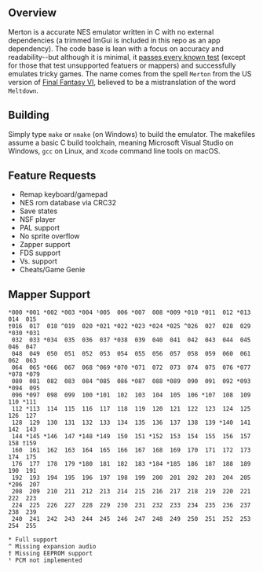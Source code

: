 ## Overview
Merton is a accurate NES emulator written in C with no external dependencies (a trimmed ImGui is included in this repo as an app dependency). The code base is lean with a focus on accuracy and readability--but although it is minimal, it [passes every known test](/test) (except for those that test unsupported featuers or mappers) and successfully emulates tricky games. The name comes from the spell `Merton` from the US version of [Final Fantasy VI](https://en.wikipedia.org/wiki/Final_Fantasy_VI), believed to be a mistranslation of the word `Meltdown`.

## Building
Simply type `make` or `nmake` (on Windows) to build the emulator. The makefiles assume a basic C build toolchain, meaning Microsoft Visual Studio on Windows, `gcc` on Linux, and `Xcode` command line tools on macOS.

## Feature Requests
- Remap keyboard/gamepad
- NES rom database via CRC32
- Save states
- NSF player
- PAL support
- No sprite overflow
- Zapper support
- FDS support
- Vs. support
- Cheats/Game Genie

## Mapper Support
```
*000 *001 *002 *003 *004 ¹005  006 *007  008 *009 *010 *011  012 *013  014  015
†016  017  018 ^019  020 *021 *022 *023 *024 *025 ^026  027  028  029 *030 *031
 032  033 *034  035  036  037 *038  039  040  041  042  043  044  045  046  047
 048  049  050  051  052  053  054  055  056  057  058  059  060  061  062  063
 064  065 *066  067  068 ^069 *070 *071  072  073  074  075  076 *077 *078 *079
 080  081  082  083  084 ^085  086 *087  088 *089  090  091  092 *093 *094  095
 096 *097  098  099  100 *101  102  103  104  105  106 *107  108  109  110 *111
 112 *113  114  115  116  117  118  119  120  121  122  123  124  125  126  127
 128  129  130  131  132  133  134  135  136  137  138  139 *140  141  142  143
 144 *145 *146  147 *148 *149  150  151 *152  153  154  155  156  157  158 †159
 160  161  162  163  164  165  166  167  168  169  170  171  172  173  174  175
 176  177  178  179 *180  181  182  183 *184 *185  186  187  188  189  190  191
 192  193  194  195  196  197  198  199  200  201  202  203  204  205 *206  207
 208  209  210  211  212  213  214  215  216  217  218  219  220  221  222  223
 224  225  226  227  228  229  230  231  232  233  234  235  236  237  238  239
 240  241  242  243  244  245  246  247  248  249  250  251  252  253  254  255

* Full support
^ Missing expansion audio
† Missing EEPROM support
¹ PCM not implemented
```
